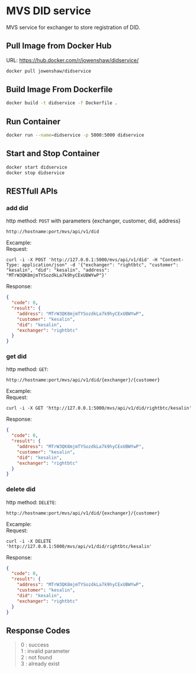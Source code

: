 # MVS DID service
MVS service for exchanger to store registration of DID.

## Pull Image from Docker Hub
URL: <https://hub.docker.com/r/jowenshaw/didservice/>
```bash
docker pull jowenshaw/didservice
```

## Build Image From Dockerfile
```bash
docker build -t didservice -f Dockerfile .
```

## Run Container
```bash
docker run --name=didservice -p 5000:5000 didservice
```

## Start and Stop Container
```bash
docker start didservice
docker stop didservice
```

## RESTfull APIs
### add did
http method: `POST` with parameters {exchanger, customer, did, address}
```
http://hostname:port/mvs/api/v1/did
```
Excample:  
Request:
```
curl -i -X POST 'http://127.0.0.1:5000/mvs/api/v1/did' -H "Content-Type: application/json" -d '{"exchanger": "rightbtc", "customer": "kesalin", "did": "kesalin", "address": "MTrW3QK8mjmTYSozdkLa7k9hyCExUBWYwP"}'
```
Response:
```json
{
  "code": 0,
  "result": {
    "address": "MTrW3QK8mjmTYSozdkLa7k9hyCExUBWYwP",
    "customer": "kesalin",
    "did": "kesalin",
    "exchanger": "rightbtc"
  }
}
```
### get did
http method: `GET`:
```
http://hostname:port/mvs/api/v1/did/{exchanger}/{customer}
```
Excample:  
Request:
```
curl -i -X GET 'http://127.0.0.1:5000/mvs/api/v1/did/rightbtc/kesalin'
```
Response:
```json
{
  "code": 0,
  "result": {
    "address": "MTrW3QK8mjmTYSozdkLa7k9hyCExUBWYwP",
    "customer": "kesalin",
    "did": "kesalin",
    "exchanger": "rightbtc"
  }
}
```

### delete did
http method: `DELETE`:
```
http://hostname:port/mvs/api/v1/did/{exchanger}/{customer}
```
Excample:  
Request:
```
curl -i -X DELETE 'http://127.0.0.1:5000/mvs/api/v1/did/rightbtc/kesalin'
```
Response:
```json
{
  "code": 0,
  "result": {
    "address": "MTrW3QK8mjmTYSozdkLa7k9hyCExUBWYwP",
    "customer": "kesalin",
    "did": "kesalin",
    "exchanger": "rightbtc"
  }
}
```

## Response Codes
> 0 : success  
> 1 : invalid parameter  
> 2 : not found  
> 3 : already exist  
